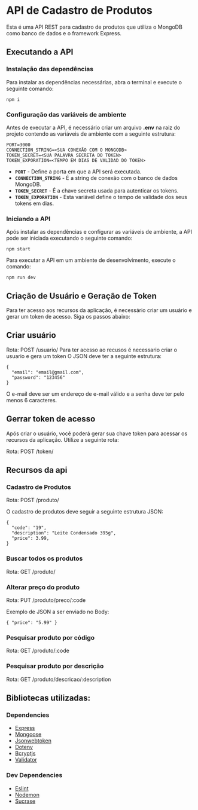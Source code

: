 # API de Cadastro de Produtos
Esta é uma API REST para cadastro de produtos que utiliza o MongoDB como banco de dados e o framework Express.
## Executando a API
### Instalação das dependências
Para instalar as dependências necessárias, abra o terminal e execute o seguinte comando:
~~~
npm i
~~~
### Configuração das variáveis de ambiente
Antes de executar a API, é necessário criar um arquivo __.env__ na raiz do projeto contendo as variáveis de ambiente com a seguinte estrutura:
~~~
PORT=3000
CONNECTION_STRING=<SUA CONEXÃO COM O MONGODB>
TOKEN_SECRET=<SUA PALAVRA SECRETA DO TOKEN>
TOKEN_EXPORATION=<TEMPO EM DIAS DE VALIDAD DO TOKEN>
~~~
* __`PORT`__ - Define a porta em que a API será executada.
* __`CONNECTION_STRING`__ - É a string de conexão com o banco de dados MongoDB.
* __`TOKEN_SECRET`__ - É a chave secreta usada para autenticar os tokens.
* __`TOKEN_EXPORATION`__ - Esta variável define o tempo de validade dos seus tokens em dias.
### Iniciando a API
Após instalar as dependências e configurar as variáveis de ambiente, a API pode ser iniciada executando o seguinte comando:
~~~
npm start
~~~
Para executar a API em um ambiente de desenvolvimento, execute o comando:
~~~
npm run dev
~~~
## Criação de Usuário e Geração de Token
Para ter acesso aos recursos da aplicação, é necessário criar um usuário e gerar um token de acesso. Siga os passos abaixo:
## Criar usuário
Rota: POST /usuario/
Para ter acesso ao recusos é necessario criar o usuario e gera um token
O JSON deve ter a seguinte estrutura:
~~~
{
  "email": "email@gmail.com",
  "password": "123456"
}
~~~
O e-mail deve ser um endereço de e-mail válido e a senha deve ter pelo menos 6 caracteres.
## Gerrar token de acesso
Após criar o usuário, você poderá gerar sua chave token para acessar os recursos da aplicação. Utilize a seguinte rota:

Rota: POST /token/ 

## Recursos da api
### Cadastro de Produtos
Rota: POST /produto/

O cadastro de produtos deve seguir a seguinte estrutura JSON:
~~~
{
  "code": "19",
  "description": "Leite Condensado 395g",
  "price": 3.99,
}
~~~


### Buscar todos os produtos

Rota: GET /produto/


### Alterar preço do produto
Rota: PUT /produto/preco/:code

Exemplo de JSON a ser enviado no Body:
~~~
{ "price": "5.99" }
~~~


### Pesquisar produto por código
Rota: GET /produto/:code


### Pesquisar produto por descrição
Rota: GET /produto/descricao/:description


## Bibliotecas utilizadas:
### Dependencies
* [Express](https://www.npmjs.com/package/express)
* [Mongoose](https://www.npmjs.com/package/mongoose)
* [Jsonwebtoken](https://www.npmjs.com/package/jsonwebtoken)
* [Dotenv](https://www.npmjs.com/package/dotenv)
* [Bcryptjs](https://www.npmjs.com/package/bcryptjs)
* [Validator](https://www.npmjs.com/package/validator)

### Dev Dependencies
* [Eslint](https://www.npmjs.com/package/eslint)
* [Nodemon](https://www.npmjs.com/package/nodemon)
* [Sucrase](https://www.npmjs.com/package/sucrase)



